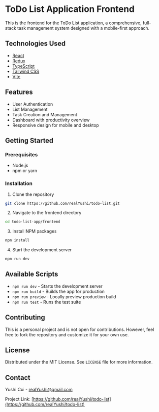 # ToDo List Application Frontend

This is the frontend for the ToDo List application, a comprehensive, full-stack task management system designed with a mobile-first approach.

## Technologies Used

- [React](https://reactjs.org/)
- [Redux](https://redux.js.org/)
- [TypeScript](https://www.typescriptlang.org/)
- [Tailwind CSS](https://tailwindcss.com/)
- [Vite](https://vitejs.dev/)

## Features

- User Authentication
- List Management
- Task Creation and Management
- Dashboard with productivity overview
- Responsive design for mobile and desktop

## Getting Started

### Prerequisites

- Node.js
- npm or yarn

### Installation

1. Clone the repository

```sh
git clone https://github.com/realYushi/todo-list.git
```

2. Navigate to the frontend directory

```sh
cd todo-list-app/frontend
```

3. Install NPM packages

```sh
npm install
```

4. Start the development server

```sh
npm run dev
```

## Available Scripts

- `npm run dev` - Starts the development server
- `npm run build` - Builds the app for production
- `npm run preview` - Locally preview production build
- `npm run test` - Runs the test suite

## Contributing

This is a personal project and is not open for contributions. However, feel free to fork the repository and customize it for your own use.

## License

Distributed under the MIT License. See `LICENSE` file for more information.

## Contact

Yushi Cui - realYushi@gmail.com

Project Link: [https://github.com/realYushi/todo-list](https://github.com/realYushi/todo-list)
